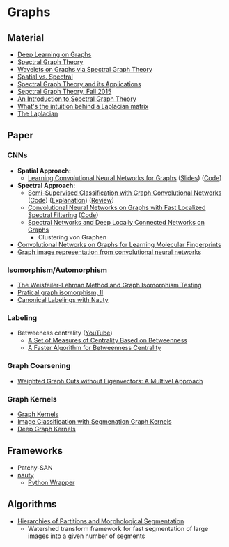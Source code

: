 # Graphs

## Material

* [Deep Learning on
  Graphs](https://figshare.com/articles/Deep_Learning_on_Graphs/4491686)
* [Spectral Graph Theory](http://www.math.ucsd.edu/~fan/research/revised.html)
* [Wavelets on Graphs via Spectral Graph
  Theory](https://arxiv.org/pdf/0912.3848.pdf)
* [Spatial vs.
  Spectral](https://www.quora.com/How-do-I-generalize-convolution-of-neural-networks-to-graphs)
* [Spectral Graph Theory and its
  Applications](http://www.cs.yale.edu/homes/spielman/sgta/SpectTut.pdf)
* [Sepctral Graph Theory, Fall
  2015](http://www.cs.yale.edu/homes/spielman/561/)
* [An Introduction to Sepctral Graph
  Theory](http://math.uchicago.edu/~may/REU2012/REUPapers/JiangJ.pdf)
* [What's the intuition behind a Laplacian
  matrix](https://www.quora.com/Graph-Theory-Whats-the-intuition-behind-a-Laplacian-matrix)
* [The Laplacian](http://www.cs.yale.edu/homes/spielman/561/2009/lect02-09.pdf)

## Paper

### CNNs

* **Spatial Approach:**
  * [Learning Convolutional Neural Networks for
    Graphs](https://arxiv.org/pdf/1605.05273.pdf)
  ([Slides](http://www.matlog.net/icml2016_slides.pdf))
  ([Code](http://patchy.neclab.eu))
* **Spectral Approach:**
  * [Semi-Supervised Classification with Graph Convolutional
  Networks](https://arxiv.org/pdf/1609.02907v3.pdf)
  ([Code](https://github.com/tkipf/gcn))
  ([Explanation](http://tkipf.github.io/graph-convolutional-networks/))
  ([Review](http://www.inference.vc/how-powerful-are-graph-convolutions-review-of-kipf-welling-2016-2/))
  * [Convolutional Neural Networks on Graphs with Fast Localized
    Spectral Filtering](https://arxiv.org/pdf/1606.09375.pdf)
    ([Code](https://github.com/mdeff/cnn_graph))
  * [Spectral Networks and Deep Locally Connected Networks on
    Graphs](https://arxiv.org/pdf/1312.6203v3.pdf)
    * Clustering von Graphen
* [Convolutional Networks on Graphs for Learning Molecular
  Fingerprints](https://hips.seas.harvard.edu/files/duvenaud-graphs-nips-2015.pdf)
* [Graph image representation from convolutional neural
  networks](https://www.google.ch/patents/US9418458)

### Isomorphism/Automorphism

* [The Weisfeiler-Lehman Method and Graph Isomorphism Testing](https://arxiv.org/pdf/1101.5211v1.pdf)
* [Pratical graph isomorphism, II](https://arxiv.org/pdf/1301.1493v1.pdf)
* [Canonical Labelings with
  Nauty](https://computationalcombinatorics.wordpress.com/2012/09/20/canonical-labelings-with-nauty/)

### Labeling

* Betweeness centrality
  ([YouTube](https://www.youtube.com/watch?v=6V_-xWvpMFk))
  * [A Set of Measures of Centrality Based on 
    Betweenness](http://moreno.ss.uci.edu/23.pdf)
  * [A Faster Algorithm for Betweenness 
    Centrality](http://algo.uni-konstanz.de/publications/b-fabc-01.pdf)

### Graph Coarsening

* [Weighted Graph Cuts without Eigenvectors: A Multivel
  Approach](http://www.cs.utexas.edu/users/inderjit/public_papers/multilevel_pami.pdf)

### Graph Kernels

* [Graph Kernels](https://edoc.ub.uni-muenchen.de/7169/1/Borgwardt_KarstenMichael.pdf)
* [Image Classification with Segmenation Graph Kernels](http://www.di.ens.fr/~fbach/harchaoui_bach_cvpr07.pdf)
* [Deep Graph Kernels](http://dl.acm.org/citation.cfm?id=2783417)

## Frameworks

* Patchy-SAN
* [nauty](http://pallini.di.uniroma1.it)
  * [Python Wrapper](https://web.cs.dal.ca/~peter/software/pynauty/html/index.html)

## Algorithms

* [Hierarchies of Partitions and Morphological Segmentation](http://dl.acm.org/citation.cfm?id=715394)
  * Watershed transform framework for fast segmentation of large images into a given number of segments
